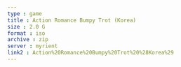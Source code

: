 ```yaml
---
type : game
title : Action Romance Bumpy Trot (Korea)
size : 2.0 G
format : iso
archive : zip
server : myrient
link2 : Action%20Romance%20Bumpy%20Trot%20%28Korea%29
---
```

